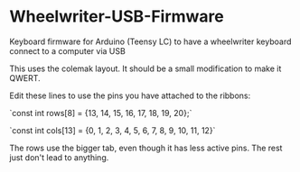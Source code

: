 # Wheelwriter-USB-Firmware
Keyboard firmware for Arduino (Teensy LC) to have a wheelwriter keyboard connect to a computer via USB

This uses the colemak layout. It should be a small modification to make it QWERT.

Edit these lines to use the pins you have attached to the ribbons:
<p></p>
`const int rows[8] = {13, 14, 15, 16, 17, 18, 19, 20};`
<p></p>
`const int cols[13] = {0, 1, 2, 3, 4, 5, 6, 7, 8, 9, 10, 11, 12}`
<p>The rows use the bigger tab, even though it has less active pins. The rest just don't lead to anything.
